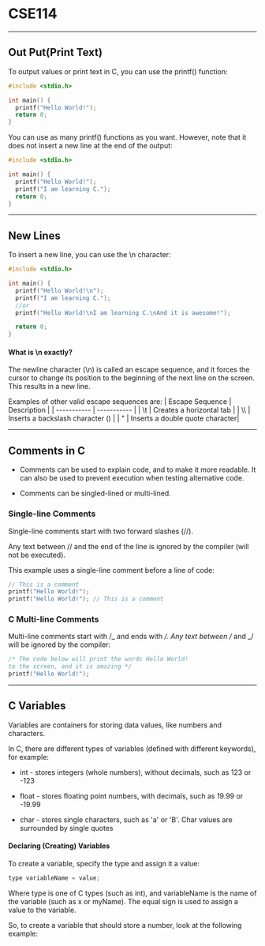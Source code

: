 # CSE114

---

## Out Put(Print Text)

To output values or print text in C, you can use the printf() function:

```c
#include <stdio.h>

int main() {
  printf("Hello World!");
  return 0;
}
```

You can use as many printf() functions as you want. However, note that it does not insert a new line at the end of the output:

```c
#include <stdio.h>

int main() {
  printf("Hello World!");
  printf("I am learning C.");
  return 0;
}
```

---

## New Lines

To insert a new line, you can use the \n character:

```c
#include <stdio.h>

int main() {
  printf("Hello World!\n");
  printf("I am learning C.");
  //or
  printf("Hello World!\nI am learning C.\nAnd it is awesome!");

  return 0;
}
```

#### What is \n exactly?

The newline character (\n) is called an escape sequence, and it forces the cursor to change its position to the beginning of the next line on the screen. This results in a new line.

Examples of other valid escape sequences are:
| Escape Sequence | Description |
| ----------- | ----------- |
| \t | Creates a horizontal tab |
| \\\ | Inserts a backslash character (\) |
| \" | Inserts a double quote character|

---

## Comments in C

- Comments can be used to explain code, and to make it more readable. It can also be used to prevent execution when testing alternative code.

- Comments can be singled-lined or multi-lined.

### Single-line Comments

Single-line comments start with two forward slashes (//).

Any text between // and the end of the line is ignored by the compiler (will not be executed).

This example uses a single-line comment before a line of code:

```c
// This is a comment
printf("Hello World!");
printf("Hello World!"); // This is a comment
```

### C Multi-line Comments

Multi-line comments start with /_ and ends with _/.
Any text between /_ and _/ will be ignored by the compiler:

```c
/* The code below will print the words Hello World!
to the screen, and it is amazing */
printf("Hello World!");
```

---

## C Variables

Variables are containers for storing data values, like numbers and characters.

In C, there are different types of variables (defined with different keywords), for example:

- int - stores integers (whole numbers), without decimals, such as 123 or -123

- float - stores floating point numbers, with decimals, such as 19.99 or -19.99

- char - stores single characters, such as 'a' or 'B'. Char values are surrounded by single quotes

#### Declaring (Creating) Variables

To create a variable, specify the type and assign it a value:

```c
type variableName = value;
```

Where type is one of C types (such as int), and variableName is the name of the variable (such as x or myName). The equal sign is used to assign a value to the variable.

So, to create a variable that should store a number, look at the following example:
